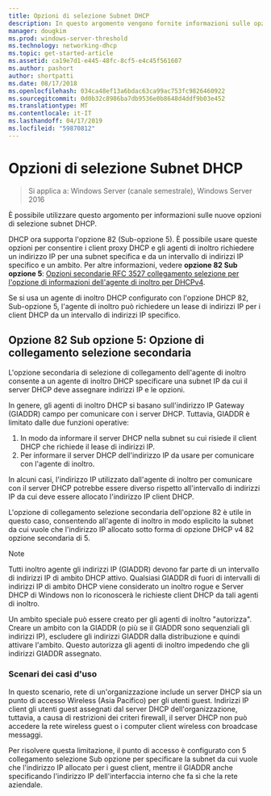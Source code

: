```yaml
---
title: Opzioni di selezione Subnet DHCP
description: In questo argomento vengono fornite informazioni sulle opzioni di selezione subnet DHCP per Dynamic Host Configuration Protocol (DHCP) in Windows Server 2016.
manager: dougkim
ms.prod: windows-server-threshold
ms.technology: networking-dhcp
ms.topic: get-started-article
ms.assetid: ca19e7d1-e445-48fc-8cf5-e4c45f561607
ms.author: pashort
author: shortpatti
ms.date: 08/17/2018
ms.openlocfilehash: 034ca48ef13a6bdac63ca99ac753fc9826460922
ms.sourcegitcommit: 0d0b32c8986ba7db9536e0b8648d4ddf9b03e452
ms.translationtype: MT
ms.contentlocale: it-IT
ms.lasthandoff: 04/17/2019
ms.locfileid: "59870812"
---
```

# <a name="dhcp-subnet-selection-options"></a>Opzioni di selezione Subnet DHCP

>Si applica a: Windows Server (canale semestrale), Windows Server 2016

È possibile utilizzare questo argomento per informazioni sulle nuove opzioni di selezione subnet DHCP.

DHCP ora supporta l'opzione 82 \(Sub-opzione 5\). È possibile usare queste opzioni per consentire i client proxy DHCP e gli agenti di inoltro richiedere un indirizzo IP per una subnet specifica e da un intervallo di indirizzi IP specifico e un ambito.  Per altre informazioni, vedere **opzione 82 Sub opzione 5**: [Opzioni secondarie RFC 3527 collegamento selezione per l'opzione di informazioni dell'agente di inoltro per DHCPv4](https://tools.ietf.org/html/rfc3527).

Se si usa un agente di inoltro DHCP configurato con l'opzione DHCP 82, Sub-opzione 5, l'agente di inoltro può richiedere un lease di indirizzi IP per i client DHCP da un intervallo di indirizzi IP specifico.


## <a name="option-82-sub-option-5-link-selection-sub-option"></a>Opzione 82 Sub opzione 5: Opzione di collegamento selezione secondaria

L'opzione secondaria di selezione di collegamento dell'agente di inoltro consente a un agente di inoltro DHCP specificare una subnet IP da cui il server DHCP deve assegnare indirizzi IP e le opzioni.

In genere, gli agenti di inoltro DHCP si basano sull'indirizzo IP Gateway \(GIADDR\) campo per comunicare con i server DHCP. Tuttavia, GIADDR è limitato dalle due funzioni operative:

1. In modo da informare il server DHCP nella subnet su cui risiede il client DHCP che richiede il lease di indirizzi IP.
2. Per informare il server DHCP dell'indirizzo IP da usare per comunicare con l'agente di inoltro.

In alcuni casi, l'indirizzo IP utilizzato dall'agente di inoltro per comunicare con il server DHCP potrebbe essere diverso rispetto all'intervallo di indirizzi IP da cui deve essere allocato l'indirizzo IP client DHCP. 

L'opzione di collegamento selezione secondaria dell'opzione 82 è utile in questo caso, consentendo all'agente di inoltro in modo esplicito la subnet da cui vuole che l'indirizzo IP allocato sotto forma di opzione DHCP v4 82 opzione secondaria di 5.

> [!NOTE]
>
> Tutti inoltro agente gli indirizzi IP (GIADDR) devono far parte di un intervallo di indirizzi IP di ambito DHCP attivo. Qualsiasi GIADDR di fuori di intervalli di indirizzi IP di ambito DHCP viene considerato un inoltro rogue e Server DHCP di Windows non lo riconoscerà le richieste client DHCP da tali agenti di inoltro.
>
> Un ambito speciale può essere creato per gli agenti di inoltro "autorizza". Creare un ambito con la GIADDR (o più se il GIADDR sono sequenziali gli indirizzi IP), escludere gli indirizzi GIADDR dalla distribuzione e quindi attivare l'ambito. Questo autorizza gli agenti di inoltro impedendo che gli indirizzi GIADDR assegnato.


### <a name="use-case-scenario"></a>Scenari dei casi d'uso

In questo scenario, rete di un'organizzazione include un server DHCP sia un punto di accesso Wireless \(Asia Pacifico\) per gli utenti guest. Indirizzi IP client gli utenti guest assegnati dal server DHCP dell'organizzazione, tuttavia, a causa di restrizioni dei criteri firewall, il server DHCP non può accedere la rete wireless guest o i computer client wireless con broadcase messaggi.

Per risolvere questa limitazione, il punto di accesso è configurato con 5 collegamento selezione Sub opzione per specificare la subnet da cui vuole che l'indirizzo IP allocato per i guest client, mentre il GIADDR anche specificando l'indirizzo IP dell'interfaccia interno che fa sì che la rete aziendale.
